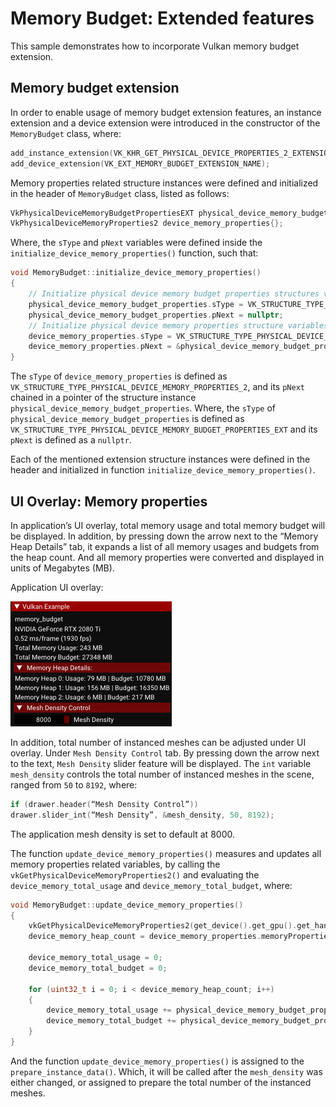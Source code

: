 <!--
- Copyright (c) 2022, Holochip Corporation
-
- SPDX-License-Identifier: Apache-2.0
-
- Licensed under the Apache License, Version 2.0 the "License";
- you may not use this file except in compliance with the License.
- You may obtain a copy of the License at
-
-     http://www.apache.org/licenses/LICENSE-2.0
-
- Unless required by applicable law or agreed to in writing, software
- distributed under the License is distributed on an "AS IS" BASIS,
- WITHOUT WARRANTIES OR CONDITIONS OF ANY KIND, either express or implied.
- See the License for the specific language governing permissions and
- limitations under the License.
-
-->

# Memory Budget: Extended features

This sample demonstrates how to incorporate Vulkan memory budget extension.

## Memory budget extension

In order to enable usage of memory budget extension features, an instance extension and a device extension were
introduced in the constructor of the ```MemoryBudget``` class, where:

````cpp
add_instance_extension(VK_KHR_GET_PHYSICAL_DEVICE_PROPERTIES_2_EXTENSION_NAME);
add_device_extension(VK_EXT_MEMORY_BUDGET_EXTENSION_NAME);
````

Memory properties related structure instances were defined and initialized in the header of ```MemoryBudget``` class,
listed as follows:

````cpp
VkPhysicalDeviceMemoryBudgetPropertiesEXT physical_device_memory_budget_properties{};
VkPhysicalDeviceMemoryProperties2 device_memory_properties{};
````

Where, the ```sType``` and ```pNext``` variables were defined inside the ```initialize_device_memory_properties()```
function, such that:

````cpp
void MemoryBudget::initialize_device_memory_properties()
{
	// Initialize physical device memory budget properties structures variables
	physical_device_memory_budget_properties.sType = VK_STRUCTURE_TYPE_PHYSICAL_DEVICE_MEMORY_BUDGET_PROPERTIES_EXT;
	physical_device_memory_budget_properties.pNext = nullptr;
	// Initialize physical device memory properties structure variables
	device_memory_properties.sType = VK_STRUCTURE_TYPE_PHYSICAL_DEVICE_MEMORY_PROPERTIES_2;
	device_memory_properties.pNext = &physical_device_memory_budget_properties;
}
````

The ```sType``` of ```device_memory_properties``` is defined
as ```VK_STRUCTURE_TYPE_PHYSICAL_DEVICE_MEMORY_PROPERTIES_2```, and its ```pNext``` chained in a pointer of the
structure instance ```physical_device_memory_budget_properties```. Where, the ```sType```
of ```physical_device_memory_budget_properties``` is defined
as ```VK_STRUCTURE_TYPE_PHYSICAL_DEVICE_MEMORY_BUDGET_PROPERTIES_EXT``` and its ```pNext``` is defined as
a ```nullptr```.

Each of the mentioned extension structure instances were defined in the header and initialized in
function ```initialize_device_memory_properties()```.

## UI Overlay: Memory properties

In application’s UI overlay, total memory usage and total memory budget will be displayed. In addition, by pressing down
the arrow next to the “Memory Heap Details” tab, it expands a list of all memory usages and budgets from the heap count.
And all memory properties were converted and displayed in units of Megabytes (MB).

Application UI overlay:

![Sample](./images/memory_budget_UI_overlay.PNG)

In addition, total number of instanced meshes can be adjusted under UI overlay. Under ```Mesh Density Control``` tab. By
pressing down the arrow next to the text, ```Mesh Density``` slider feature will be displayed. The ```int```
variable ```mesh_density``` controls the total number of instanced meshes in the scene, ranged from ```50```
to ```8192```, where:

````cpp
if (drawer.header(“Mesh Density Control”))
drawer.slider_int(“Mesh Density”, &mesh_density, 50, 8192);
````

The application mesh density is set to default at 8000.

The function ```update_device_memory_properties()``` measures and updates all memory properties related variables, by
calling the ```vkGetPhysicalDeviceMemoryProperties2()``` and evaluating the ```device_memory_total_usage```
and ```device_memory_total_budget```, where:

````cpp
void MemoryBudget::update_device_memory_properties()
{
	vkGetPhysicalDeviceMemoryProperties2(get_device().get_gpu().get_handle(), &device_memory_properties);
	device_memory_heap_count = device_memory_properties.memoryProperties.memoryHeapCount;

	device_memory_total_usage = 0;
	device_memory_total_budget = 0;

	for (uint32_t i = 0; i < device_memory_heap_count; i++)
	{
		device_memory_total_usage += physical_device_memory_budget_properties.heapUsage[i];
		device_memory_total_budget += physical_device_memory_budget_properties.heapBudget[i];
	}
}
````

And the function ```update_device_memory_properties()``` is assigned to the ```prepare_instance_data()```. Which, it
will be called after the  ```mesh_density``` was either changed, or assigned to prepare the total number of the
instanced meshes.
